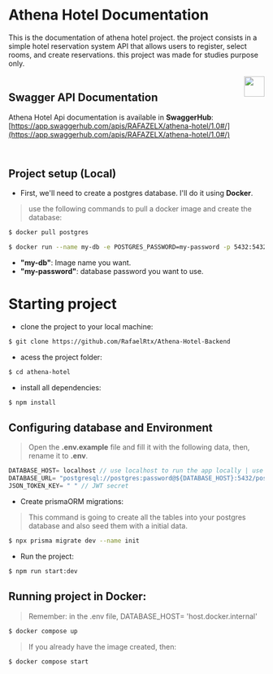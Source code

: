 # Athena Hotel Documentation
This is the documentation of athena hotel project. the project consists in a simple hotel reservation system API that allows users to register, select rooms, and create reservations. this project was made for studies purpose only.
</br>
</br>
<img src="https://raw.githubusercontent.com/swagger-api/swagger.io/wordpress/images/assets/SW-logo-clr.png" height="40" align="right">
## Swagger API Documentation
Athena Hotel Api documentation is available in **SwaggerHub**: [https://app.swaggerhub.com/apis/RAFAZELX/athena-hotel/1.0#/](https://app.swaggerhub.com/apis/RAFAZELX/athena-hotel/1.0#/)
</br>
</br>
#

## Project setup (Local)
- First, we'll need to create a postgres database. I'll do it using **Docker**.
> use the following commands to pull a docker image and create the database:
```zsh
$ docker pull postgres
```
```zsh
$ docker run --name my-db -e POSTGRES_PASSWORD=my-password -p 5432:5432 -d postgres
```
- **"my-db"**: Image name you want.
- **"my-password"**: database password you want to use.

# Starting project
- clone the project to your local machine:

```bash
$ git clone https://github.com/RafaelRtx/Athena-Hotel-Backend
```
- acess the project folder:

```bash
$ cd athena-hotel
```
- install all dependencies:

```bash
$ npm install
```

## Configuring database and Environment
> Open the **.env.example** file and fill it with the following data, then, rename it to **.env**.
```ts
DATABASE_HOST= localhost // use localhost to run the app locally | use host.docker.internal to run in Docker.
DATABASE_URL= "postgresql://postgres:password@${DATABASE_HOST}:5432/postgres?schema=public" // "postgres" is the default database username, and so is the port 5432.
JSON_TOKEN_KEY= " " // JWT secret

```
- Create prismaORM migrations:
> This command is going to create all the tables into your postgres database and also seed them with a initial data.
```bash
$ npx prisma migrate dev --name init
```
- Run the project:
```bash
$ npm run start:dev
```

## Running project in Docker:
> Remember: in the .env file, DATABASE_HOST= 'host.docker.internal'

```bash
$ docker compose up
```
> If you already have the image created, then:
```bash
$ docker compose start
```





